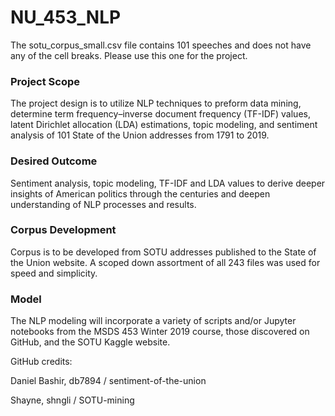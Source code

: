 # NU_453_NLP

The sotu_corpus_small.csv file contains 101 speeches and does not have any of the cell breaks. Please use this one for the project.

### Project Scope

The project design is to utilize NLP techniques to preform data mining, determine term frequency–inverse document frequency (TF-IDF) values, latent Dirichlet allocation (LDA) estimations, topic modeling, and sentiment analysis of 101 State of the Union addresses from 1791 to 2019. 

### Desired Outcome

Sentiment analysis, topic modeling, TF-IDF and LDA values to derive deeper insights of American politics through the centuries and deepen understanding of NLP processes and results.

### Corpus Development

Corpus is to be developed from SOTU addresses published to the State of the Union website. A scoped down assortment of all 243 files was used for speed and simplicity. 

### Model

The NLP modeling will incorporate a variety of scripts and/or Jupyter notebooks from the MSDS 453 Winter 2019 course, those discovered on GitHub, and the SOTU Kaggle website. 


GitHub credits:

Daniel Bashir, db7894 / sentiment-of-the-union

Shayne, shngli / SOTU-mining 

